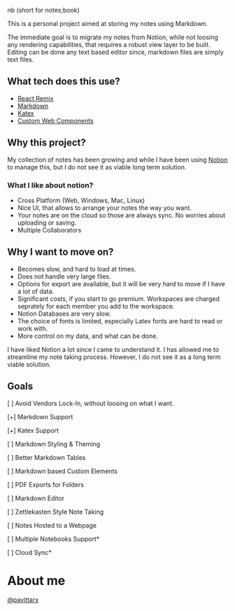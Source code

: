 nb (short for notes;book)

This is a personal project aimed at storing my notes using Markdown. 

The immediate goal is to migrate my notes from Notion, while not loosing any rendering capabilities, that requires a robust view layer to be built. 
Editing can be done any text based editor since, markdown files are simply text files. 

## What tech does this use? 
- [React Remix](https://remix.run/)
- [Markdown](https://www.markdownguide.org/) 
- [Katex](https://katex.org/docs/browser.html) 
- [Custom Web Components](https://web.dev/articles/custom-elements-v1)

## Why this project? 
My collection of notes has been growing and while I have been using [Notion](https://www.notion.so/) to manage this, but I do not see it as viable long term solution. 

### What I like about notion? 
- Cross Platform (Web, Windows, Mac, Linux)
- Nice UI, that allows to arrange your notes the way you want. 
- Your notes are on the cloud so those are always sync. No worries about uploading or saving. 
- Multiple Collaborators

## Why I want to move on?
- Becomes slow, and hard to load at times.
- Does not handle very large files. 
- Options for export are available, but it will be very hard to move if I have a lot of data. 
- Significant costs, if you start to go premium. Workspaces are charged seprately for each member you add to the workspace. 
- Notion Databases are very slow. 
- The choice of fonts is limited, especially Latex fonts are hard to read or work with.
- More control on my data, and what can be done. 

I have liked Notion a lot since I came to understand it. I has allowed me to streamline my note taking process. However, I do not see it as a long term viable solution. 

## Goals 

[ ] Avoid Vendors Lock-In, without loosing on what I want.  

[+] Markdown Support

[+] Katex Support

[ ] Markdown Styling & Theming

[ ] Better Markdown Tables

[ ] Markdown based Custom Elements

[ ] PDF Exports for Folders 

[ ] Markdown Editor

[ ] Zettlekasten Style Note Taking

[ ] Notes Hosted to a Webpage

[ ] Multiple Notebooks Support*

[ ] Cloud Sync*


# About me
[@pavittarx](https://www.google.com/search?q=pavittarx)